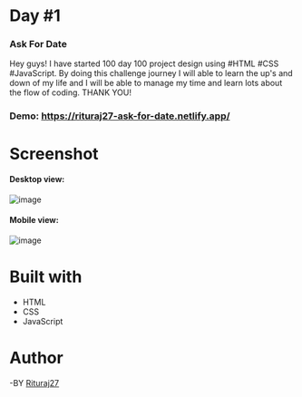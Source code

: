 # Day #1

### Ask For Date

Hey guys! I have started 100 day 100 project design using #HTML #CSS #JavaScript. By doing this challenge journey I will able to learn the up's and down of my life and I will be able to manage my time and learn lots about the flow of coding. THANK YOU!

### Demo: https://rituraj27-ask-for-date.netlify.app/

# Screenshot

#### Desktop view:
![image](https://github.com/Rituraj27/Day-1-Ask-for-date/assets/104149080/a536d752-66ca-45b5-a585-29798d334dbe)

#### Mobile view:
![image](https://github.com/Rituraj27/Day-1-Ask-for-date/assets/104149080/d3f08dc9-d85f-4e9b-ab37-977aeac6caf5)

# Built with
* HTML
* CSS
* JavaScript

# Author
-BY <a href="https://github.com/Rituraj27">Rituraj27</a>
